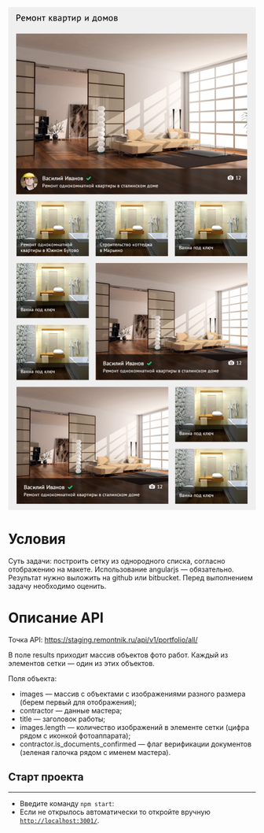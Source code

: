 ![itog](itog.png)
# Условия

Суть задачи: построить сетку из однородного списка, согласно отображению на макете.
Использование angularjs — обязательно.
Результат нужно выложить на github или bitbucket.
Перед выполнением задачу необходимо оценить.

# Описание API

Точка API: https://staging.remontnik.ru/api/v1/portfolio/all/

В поле results приходит массив объектов фото работ.
Каждый из элементов сетки — один из этих объектов.

Поля объекта:

- images — массив с объектами с изображениями разного размера (берем первый для отображения);
- contractor — данные мастера;
- title — заголовок работы;
- images.length — количество изображений в элементе сетки (цифра рядом с иконкой фотоаппарата);
- contractor.is_documents_confirmed — флаг верификации документов (зеленая галочка рядом с именем мастера).


## Старт проекта
---
* Введите команду `npm start`:
* Если не открылось автоматически то откройте вручную [`http://localhost:3001/`](http://localhost:3001/).
